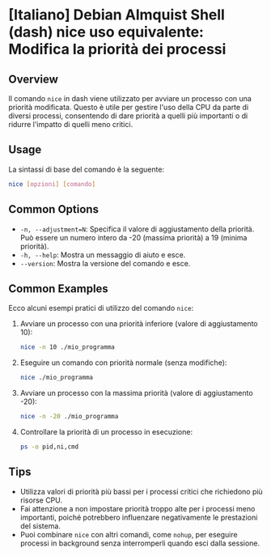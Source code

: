 # [Italiano] Debian Almquist Shell (dash) nice uso equivalente: Modifica la priorità dei processi

## Overview
Il comando `nice` in dash viene utilizzato per avviare un processo con una priorità modificata. Questo è utile per gestire l'uso della CPU da parte di diversi processi, consentendo di dare priorità a quelli più importanti o di ridurre l'impatto di quelli meno critici.

## Usage
La sintassi di base del comando è la seguente:

```bash
nice [opzioni] [comando]
```

## Common Options
- `-n, --adjustment=N`: Specifica il valore di aggiustamento della priorità. Può essere un numero intero da -20 (massima priorità) a 19 (minima priorità).
- `-h, --help`: Mostra un messaggio di aiuto e esce.
- `--version`: Mostra la versione del comando e esce.

## Common Examples
Ecco alcuni esempi pratici di utilizzo del comando `nice`:

1. Avviare un processo con una priorità inferiore (valore di aggiustamento 10):

   ```bash
   nice -n 10 ./mio_programma
   ```

2. Eseguire un comando con priorità normale (senza modifiche):

   ```bash
   nice ./mio_programma
   ```

3. Avviare un processo con la massima priorità (valore di aggiustamento -20):

   ```bash
   nice -n -20 ./mio_programma
   ```

4. Controllare la priorità di un processo in esecuzione:

   ```bash
   ps -o pid,ni,cmd
   ```

## Tips
- Utilizza valori di priorità più bassi per i processi critici che richiedono più risorse CPU.
- Fai attenzione a non impostare priorità troppo alte per i processi meno importanti, poiché potrebbero influenzare negativamente le prestazioni del sistema.
- Puoi combinare `nice` con altri comandi, come `nohup`, per eseguire processi in background senza interromperli quando esci dalla sessione.